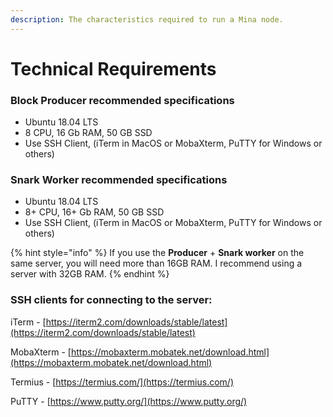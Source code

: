 ```yaml
---
description: The characteristics required to run a Mina node.
---
```


# Technical Requirements

### Block Producer recommended specifications

* Ubuntu 18.04 LTS
* 8 CPU, 16 Gb RAM, 50 GB SSD
* Use SSH Client, \(iTerm in MacOS or MobaXterm, PuTTY for Windows or others\)

### Snark Worker recommended specifications

* Ubuntu 18.04 LTS
* 8+ CPU, 16+ Gb RAM, 50 GB SSD
* Use SSH Client, \(iTerm in MacOS or MobaXterm, PuTTY for Windows or others\)

{% hint style="info" %}
If you use the **Producer** + **Snark worker** on the same server, you will need more than 16GB RAM. I recommend using a server with 32GB RAM.
{% endhint %}

### SSH clients for connecting to the server:

iTerm - [https://iterm2.com/downloads/stable/latest](https://iterm2.com/downloads/stable/latest)

MobaXterm - [https://mobaxterm.mobatek.net/download.html](https://mobaxterm.mobatek.net/download.html)

Termius - [https://termius.com/](https://termius.com/)

PuTTY - [https://www.putty.org/](https://www.putty.org/)

